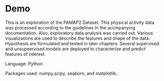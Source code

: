 # Demo

This is an exploration of the PAMAP2 Dataset. This physical activity data was processed according to the guidelines in the accmpanying documentation. Also, exploratory data analysis was carried out.
Various visualizations are used to describe the features and shape of the data.
Hypothesis are formulated and tested in later chapters.
Several supervised and unsupeervised models are deployed to characterize and predict features of interest.

Language: Python

Packages used: numpy,scipy, seaborn, and matplotlib.

